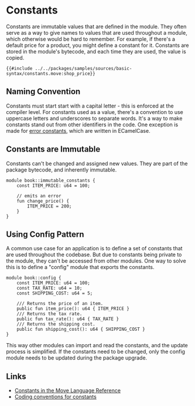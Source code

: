 # Constants

<!--

Chapter: Basic Syntax
Goal: Introduce constants.
Notes:
    - constants are immutable
    - constants are private
    - start with a capital letter always
    - stored in the bytecode (but w/o a name)
    - mention standard for naming constants

Links:
    - next section (abort and assert)
    - coding conventions (constants)
    - constants (language reference)

 -->

Constants are immutable values that are defined in the module. They often serve as a way to give names to values that are used throughout a module, which otherwise would be hard to remember. For example, if there's a default price for a product, you might define a constant for it. Constants are stored in the module's bytecode, and each time they are used, the value is copied.

```move
{{#include ../../packages/samples/sources/basic-syntax/constants.move:shop_price}}
```

## Naming Convention

Constants must start start with a capital letter - this is enforced at the compiler level. For constants used as a value, there's a convention to use uppercase letters and underscores to separate words. It's a way to make constants stand out from other identifiers in the code. One exception is made for [error constants](./assert-and-abort.md#assert-and-abort), which are written in ECamelCase.

## Constants are Immutable

Constants can't be changed and assigned new values. They are part of the package bytecode, and inherently immutable.

```move
module book::immutable_constants {
    const ITEM_PRICE: u64 = 100;

    // emits an error
    fun change_price() {
        ITEM_PRICE = 200;
    }
}
```

## Using Config Pattern

A common use case for an application is to define a set of constants that are used throughout the codebase. But due to constants being private to the module, they can't be accessed from other modules. One way to solve this is to define a "config" module that exports the constants.

```move
module book::config {
    const ITEM_PRICE: u64 = 100;
    const TAX_RATE: u64 = 10;
    const SHIPPING_COST: u64 = 5;

    /// Returns the price of an item.
    public fun item_price(): u64 { ITEM_PRICE }
    /// Returns the tax rate.
    public fun tax_rate(): u64 { TAX_RATE }
    /// Returns the shipping cost.
    public fun shipping_cost(): u64 { SHIPPING_COST }
}
```

This way other modules can import and read the constants, and the update process is simplified. If the constants need to be changed, only the config module needs to be updated during the package upgrade.

## Links

- [Constants in the Move Language Reference](/reference/constants.html)
- [Coding conventions for constants](./../guides/coding-conventions.md#constants)
